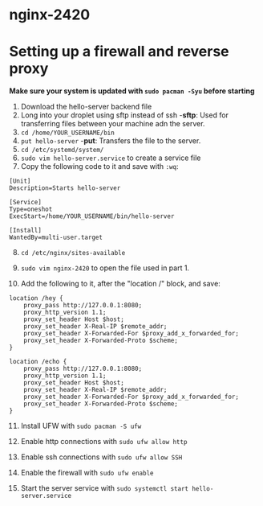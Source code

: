 # nginx-2420

# Setting up a firewall and reverse proxy
**Make sure your system is updated with `sudo pacman -Syu` before starting**

1) Download the hello-server backend file
2) Long into your droplet using sftp instead of ssh
    -**sftp**: Used for transferring files between your machine adn the server.
3) `cd /home/YOUR_USERNAME/bin`
4) `put hello-server`
    -**put**: Transfers the file to the server.
5) `cd /etc/systemd/system/`
6) `sudo vim hello-server.service` to create a service file
7) Copy the following code to it and save with `:wq`:
```
[Unit]
Description=Starts hello-server

[Service]
Type=oneshot
ExecStart=/home/YOUR_USERNAME/bin/hello-server

[Install]
WantedBy=multi-user.target

```

8) `cd /etc/nginx/sites-available`

9) `sudo vim nginx-2420` to open the file used in part 1.

10) Add the following to it, after the "location /" block, and save:
```
location /hey {
    proxy_pass http://127.0.0.1:8080;
    proxy_http_version 1.1;
    proxy_set_header Host $host;
    proxy_set_header X-Real-IP $remote_addr;
    proxy_set_header X-Forwarded-For $proxy_add_x_forwarded_for;
    proxy_set_header X-Forwarded-Proto $scheme;
}

location /echo {
    proxy_pass http://127.0.0.1:8080;
    proxy_http_version 1.1;
    proxy_set_header Host $host;
    proxy_set_header X-Real-IP $remote_addr;
    proxy_set_header X-Forwarded-For $proxy_add_x_forwarded_for;
    proxy_set_header X-Forwarded-Proto $scheme;
}
```
11) Install UFW with `sudo pacman -S ufw`

12) Enable http connections with `sudo ufw allow http`

13) Enable ssh connections with `sudo ufw allow SSH`

14) Enable the firewall with `sudo ufw enable`

15) Start the server service with `sudo systemctl start hello-server.service`